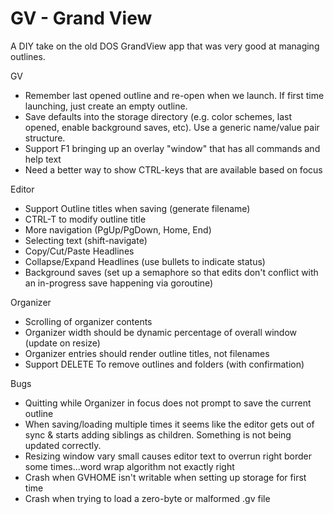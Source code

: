 # GV - Grand View

A DIY take on the old DOS GrandView app that was very good at managing outlines.

GV
* Remember last opened outline and re-open when we launch.  If first time launching, just create an empty outline.
* Save defaults into the storage directory (e.g. color schemes, last opened, enable background saves, etc).  Use a generic name/value pair structure.
* Support F1 bringing up an overlay "window" that has all commands and help text
* Need a better way to show CTRL-keys that are available based on focus

Editor
* Support Outline titles when saving (generate filename)
* CTRL-T to modify outline title
* More navigation (PgUp/PgDown, Home, End)
* Selecting text (shift-navigate)
* Copy/Cut/Paste Headlines
* Collapse/Expand Headlines (use bullets to indicate status)
* Background saves (set up a semaphore so that edits don't conflict with an in-progress save happening via goroutine)

Organizer
* Scrolling of organizer contents
* Organizer width should be dynamic percentage of overall window (update on resize)
* Organizer entries should render outline titles, not filenames
* Support DELETE To remove outlines and folders (with confirmation)


Bugs
* Quitting while Organizer in focus does not prompt to save the current outline
* When saving/loading multiple times it seems like the editor gets out of sync & starts adding siblings as children.  Something is not being updated correctly.
* Resizing window vary small causes editor text to overrun right border some times...word wrap algorithm not exactly right
* Crash when GVHOME isn't writable when setting up storage for first time
* Crash when trying to load a zero-byte or malformed .gv file